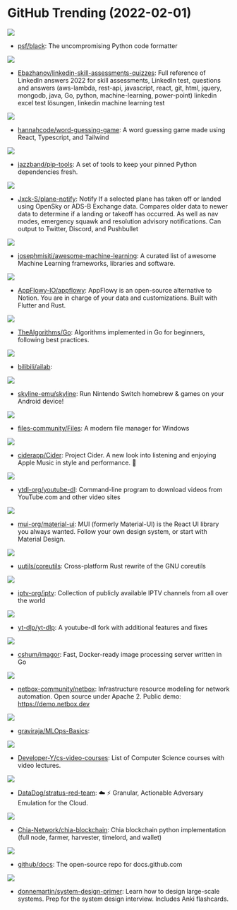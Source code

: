 # GitHub Trending (2022-02-01)

![](https://img.shields.io/badge/Python-New%20103-green?style=flat-square&logo=appveyor)
- [psf/black](https://github.com/psf/black): The uncompromising Python code formatter

![](https://img.shields.io/badge/none-New%20240-green?style=flat-square&logo=appveyor)
- [Ebazhanov/linkedin-skill-assessments-quizzes](https://github.com/Ebazhanov/linkedin-skill-assessments-quizzes): Full reference of LinkedIn answers 2022 for skill assessments, LinkedIn test, questions and answers (aws-lambda, rest-api, javascript, react, git, html, jquery, mongodb, java, Go, python, machine-learning, power-point) linkedin excel test lösungen, linkedin machine learning test

![](https://img.shields.io/badge/TypeScript-New%20143-green?style=flat-square&logo=appveyor)
- [hannahcode/word-guessing-game](https://github.com/hannahcode/word-guessing-game): A word guessing game made using React, Typescript, and Tailwind

![](https://img.shields.io/badge/Python-New%2034-green?style=flat-square&logo=appveyor)
- [jazzband/pip-tools](https://github.com/jazzband/pip-tools): A set of tools to keep your pinned Python dependencies fresh.

![](https://img.shields.io/badge/Python-New%20103-green?style=flat-square&logo=appveyor)
- [Jxck-S/plane-notify](https://github.com/Jxck-S/plane-notify): Notify If a selected plane has taken off or landed using OpenSky or ADS-B Exchange data. Compares older data to newer data to determine if a landing or takeoff has occurred. As well as nav modes, emergency squawk and resolution advisory notifications. Can output to Twitter, Discord, and Pushbullet

![](https://img.shields.io/badge/Python-New%2068-green?style=flat-square&logo=appveyor)
- [josephmisiti/awesome-machine-learning](https://github.com/josephmisiti/awesome-machine-learning): A curated list of awesome Machine Learning frameworks, libraries and software.

![](https://img.shields.io/badge/Rust-New%20303-green?style=flat-square&logo=appveyor)
- [AppFlowy-IO/appflowy](https://github.com/AppFlowy-IO/appflowy): AppFlowy is an open-source alternative to Notion. You are in charge of your data and customizations. Built with Flutter and Rust.

![](https://img.shields.io/badge/Go-New%20203-green?style=flat-square&logo=appveyor)
- [TheAlgorithms/Go](https://github.com/TheAlgorithms/Go): Algorithms implemented in Go for beginners, following best practices.

![](https://img.shields.io/badge/Python-New%2096-green?style=flat-square&logo=appveyor)
- [bilibili/ailab](https://github.com/bilibili/ailab): 

![](https://img.shields.io/badge/C%2B%2B-New%2047-green?style=flat-square&logo=appveyor)
- [skyline-emu/skyline](https://github.com/skyline-emu/skyline): Run Nintendo Switch homebrew & games on your Android device!

![](https://img.shields.io/badge/C%23-New%20172-green?style=flat-square&logo=appveyor)
- [files-community/Files](https://github.com/files-community/Files): A modern file manager for Windows

![](https://img.shields.io/badge/JavaScript-New%20183-green?style=flat-square&logo=appveyor)
- [ciderapp/Cider](https://github.com/ciderapp/Cider): Project Cider. A new look into listening and enjoying Apple Music in style and performance. 🚀

![](https://img.shields.io/badge/Python-New%2071-green?style=flat-square&logo=appveyor)
- [ytdl-org/youtube-dl](https://github.com/ytdl-org/youtube-dl): Command-line program to download videos from YouTube.com and other video sites

![](https://img.shields.io/badge/JavaScript-New%2081-green?style=flat-square&logo=appveyor)
- [mui-org/material-ui](https://github.com/mui-org/material-ui): MUI (formerly Material-UI) is the React UI library you always wanted. Follow your own design system, or start with Material Design.

![](https://img.shields.io/badge/Rust-New%20142-green?style=flat-square&logo=appveyor)
- [uutils/coreutils](https://github.com/uutils/coreutils): Cross-platform Rust rewrite of the GNU coreutils

![](https://img.shields.io/badge/JavaScript-New%20201-green?style=flat-square&logo=appveyor)
- [iptv-org/iptv](https://github.com/iptv-org/iptv): Collection of publicly available IPTV channels from all over the world

![](https://img.shields.io/badge/Python-New%20213-green?style=flat-square&logo=appveyor)
- [yt-dlp/yt-dlp](https://github.com/yt-dlp/yt-dlp): A youtube-dl fork with additional features and fixes

![](https://img.shields.io/badge/Go-New%2076-green?style=flat-square&logo=appveyor)
- [cshum/imagor](https://github.com/cshum/imagor): Fast, Docker-ready image processing server written in Go

![](https://img.shields.io/badge/Python-New%2041-green?style=flat-square&logo=appveyor)
- [netbox-community/netbox](https://github.com/netbox-community/netbox): Infrastructure resource modeling for network automation. Open source under Apache 2. Public demo: https://demo.netbox.dev

![](https://img.shields.io/badge/Jupyter%20Notebook-New%2045-green?style=flat-square&logo=appveyor)
- [graviraja/MLOps-Basics](https://github.com/graviraja/MLOps-Basics): 

![](https://img.shields.io/badge/none-New%20352-green?style=flat-square&logo=appveyor)
- [Developer-Y/cs-video-courses](https://github.com/Developer-Y/cs-video-courses): List of Computer Science courses with video lectures.

![](https://img.shields.io/badge/Go-New%2053-green?style=flat-square&logo=appveyor)
- [DataDog/stratus-red-team](https://github.com/DataDog/stratus-red-team): ☁️ ⚡ Granular, Actionable Adversary Emulation for the Cloud.

![](https://img.shields.io/badge/Python-New%20146-green?style=flat-square&logo=appveyor)
- [Chia-Network/chia-blockchain](https://github.com/Chia-Network/chia-blockchain): Chia blockchain python implementation (full node, farmer, harvester, timelord, and wallet)

![](https://img.shields.io/badge/JavaScript-New%2064-green?style=flat-square&logo=appveyor)
- [github/docs](https://github.com/github/docs): The open-source repo for docs.github.com

![](https://img.shields.io/badge/Python-New%20138-green?style=flat-square&logo=appveyor)
- [donnemartin/system-design-primer](https://github.com/donnemartin/system-design-primer): Learn how to design large-scale systems. Prep for the system design interview. Includes Anki flashcards.

